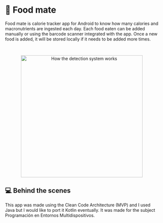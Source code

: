 # 🥑 Food mate

Food mate is calorie tracker app for Android to know how many calories and macronutrients are ingested each day.
Each food eaten can be added manually or using the barcode scanner integrated with the app. Once a new food is added,
it will be stored locally if it needs to be added more times.

</br>
<p align="center">
    <img src="https://play.google.com/intl/en_us/badges/static/images/badges/en_badge_web_generic.png?hl=es-419" alt="How the detection system works" width="400" height="auto">
</p>

## 💻 Behind the scenes

This app was made using the Clean Code Architecture (MVP) and I used Java but I would like to port it Kotlin eventually.
It was made for the subject Programación en Entornos Multidispositivos.






